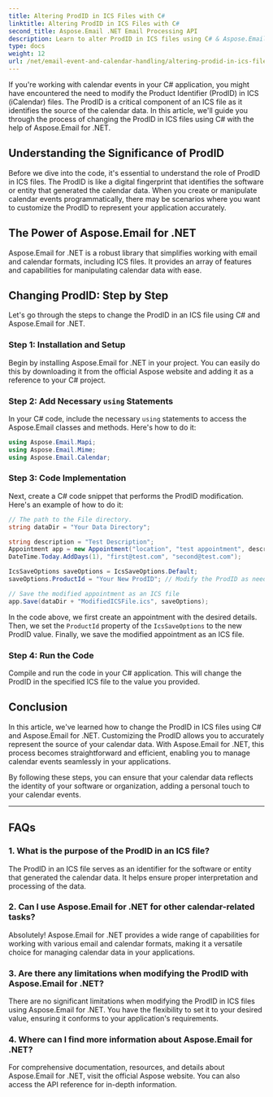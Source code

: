 ```yaml
---
title: Altering ProdID in ICS Files with C#
linktitle: Altering ProdID in ICS Files with C#
second_title: Aspose.Email .NET Email Processing API
description: Learn to alter ProdID in ICS files using C# & Aspose.Email for .NET. Step-by-step guide & code. Ensure data integrity & compatibility. 
type: docs
weight: 12
url: /net/email-event-and-calendar-handling/altering-prodid-in-ics-files-with-csharp/
---
```


If you're working with calendar events in your C# application, you might have encountered the need to modify the Product Identifier (ProdID) in ICS (iCalendar) files. The ProdID is a critical component of an ICS file as it identifies the source of the calendar data. In this article, we'll guide you through the process of changing the ProdID in ICS files using C# with the help of Aspose.Email for .NET.

## Understanding the Significance of ProdID

Before we dive into the code, it's essential to understand the role of ProdID in ICS files. The ProdID is like a digital fingerprint that identifies the software or entity that generated the calendar data. When you create or manipulate calendar events programmatically, there may be scenarios where you want to customize the ProdID to represent your application accurately.

## The Power of Aspose.Email for .NET

Aspose.Email for .NET is a robust library that simplifies working with email and calendar formats, including ICS files. It provides an array of features and capabilities for manipulating calendar data with ease.

## Changing ProdID: Step by Step

Let's go through the steps to change the ProdID in an ICS file using C# and Aspose.Email for .NET.

### Step 1: Installation and Setup

Begin by installing Aspose.Email for .NET in your project. You can easily do this by downloading it from the official Aspose website and adding it as a reference to your C# project.

### Step 2: Add Necessary `using` Statements

In your C# code, include the necessary `using` statements to access the Aspose.Email classes and methods. Here's how to do it:

```csharp
using Aspose.Email.Mapi;
using Aspose.Email.Mime;
using Aspose.Email.Calendar;
```

### Step 3: Code Implementation

Next, create a C# code snippet that performs the ProdID modification. Here's an example of how to do it:

```csharp
// The path to the File directory.
string dataDir = "Your Data Directory";

string description = "Test Description";
Appointment app = new Appointment("location", "test appointment", description, DateTime.Today,
DateTime.Today.AddDays(1), "first@test.com", "second@test.com");

IcsSaveOptions saveOptions = IcsSaveOptions.Default;
saveOptions.ProductId = "Your New ProdID"; // Modify the ProdID as needed

// Save the modified appointment as an ICS file
app.Save(dataDir + "ModifiedICSFile.ics", saveOptions);
```

In the code above, we first create an appointment with the desired details. Then, we set the `ProductId` property of the `IcsSaveOptions` to the new ProdID value. Finally, we save the modified appointment as an ICS file.

### Step 4: Run the Code

Compile and run the code in your C# application. This will change the ProdID in the specified ICS file to the value you provided.

## Conclusion

In this article, we've learned how to change the ProdID in ICS files using C# and Aspose.Email for .NET. Customizing the ProdID allows you to accurately represent the source of your calendar data. With Aspose.Email for .NET, this process becomes straightforward and efficient, enabling you to manage calendar events seamlessly in your applications.

By following these steps, you can ensure that your calendar data reflects the identity of your software or organization, adding a personal touch to your calendar events.

---

## FAQs

### 1. What is the purpose of the ProdID in an ICS file?

The ProdID in an ICS file serves as an identifier for the software or entity that generated the calendar data. It helps ensure proper interpretation and processing of the data.

### 2. Can I use Aspose.Email for .NET for other calendar-related tasks?

Absolutely! Aspose.Email for .NET provides a wide range of capabilities for working with various email and calendar formats, making it a versatile choice for managing calendar data in your applications.

### 3. Are there any limitations when modifying the ProdID with Aspose.Email for .NET?

There are no significant limitations when modifying the ProdID in ICS files using Aspose.Email for .NET. You have the flexibility to set it to your desired value, ensuring it conforms to your application's requirements.

### 4. Where can I find more information about Aspose.Email for .NET?

For comprehensive documentation, resources, and details about Aspose.Email for .NET, visit the official Aspose website. You can also access the API reference for in-depth information.
